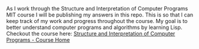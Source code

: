 As I work through the Structure and Interpretation of Computer Programs MIT course I will be publishing my answers in this repo. This is so that I can keep track of my work and progress throughout the course. My goal is to better understand computer programs and algorithms by learning Lisp. Checkout the course here: [Structure and Interpretation of Computer Programs - Course Home](https://ocw.mit.edu/courses/electrical-engineering-and-computer-science/6-001-structure-and-interpretation-of-computer-programs-spring-2005/index.htm)
